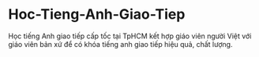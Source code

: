 # Hoc-Tieng-Anh-Giao-Tiep
Học tiếng Anh giao tiếp cấp tốc tại TpHCM kết hợp giáo viên người Việt với giáo viên bản xứ để có khóa tiếng anh giao tiếp hiệu quả, chất lượng.
